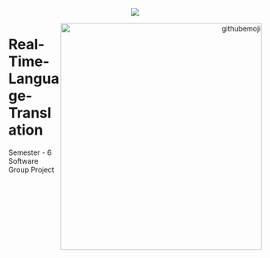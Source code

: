 <p align="center"><img align="center" src="https://readme-typing-svg.herokuapp.com?font=&color=%23F7801C&size=30&lines=Real Time Language Translation"/></p>

<p align="right"><img align="right" border_radius="25%" width="400px" height="450px" alt="githubemoji"src="https://www.google.com/url?sa=i&url=https%3A%2F%2Fwww.bluestacks.com%2Ffeatures%2Freal-time-translation.html&psig=AOvVaw1jQBH5GmqNDlP3k-ZrxGGT&ust=1641922783992000&source=images&cd=vfe&ved=0CAsQjRxqFwoTCPDa5pjdp_UCFQAAAAAdAAAAABAD"/></p>

# Real-Time-Language-Translation
Semester - 6 Software Group Project
